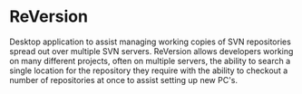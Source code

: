 # ReVersion
Desktop application to assist managing working copies of SVN repositories spread out over multiple SVN servers. ReVersion allows developers working on many different projects, often on multiple servers, the ability to search a single location for the repository they require with the ability to checkout a number of repositories at once to assist setting up new PC's.
